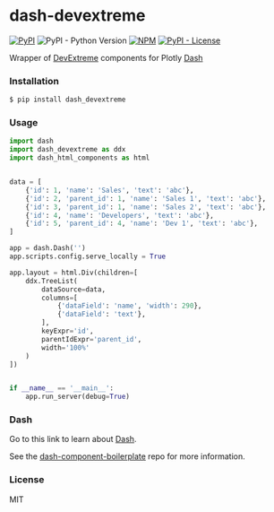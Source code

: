 # dash-devextreme

[![PyPI](https://img.shields.io/pypi/v/dash-devextreme.svg)](https://pypi.org/project/dash-devextreme/)
![PyPI - Python Version](https://img.shields.io/pypi/pyversions/dash_devextreme.svg)
[![NPM](https://img.shields.io/npm/v/dash-devextreme.svg)](https://www.npmjs.com/package/dash-devextreme)
[![PyPI - License](https://img.shields.io/pypi/l/dash-devextreme.svg)](./LICENSE)

Wrapper of [DevExtreme][] components for Plotly [Dash][]


### Installation

```bash
$ pip install dash_devextreme
```

### Usage

```python
import dash
import dash_devextreme as ddx
import dash_html_components as html


data = [
    {'id': 1, 'name': 'Sales', 'text': 'abc'},
    {'id': 2, 'parent_id': 1, 'name': 'Sales 1', 'text': 'abc'},
    {'id': 3, 'parent_id': 1, 'name': 'Sales 2', 'text': 'abc'},
    {'id': 4, 'name': 'Developers', 'text': 'abc'},
    {'id': 5, 'parent_id': 4, 'name': 'Dev 1', 'text': 'abc'},
]

app = dash.Dash('')
app.scripts.config.serve_locally = True

app.layout = html.Div(children=[
    ddx.TreeList(
        dataSource=data,
        columns=[
            {'dataField': 'name', 'width': 290},
            {'dataField': 'text'},
        ],
        keyExpr='id',
        parentIdExpr='parent_id',
        width='100%'
    )
])


if __name__ == '__main__':
    app.run_server(debug=True)
```

### Dash

Go to this link to learn about [Dash][].

See the [dash-component-boilerplate][] repo for more information.

### License

MIT

[DevExtreme]: https://js.devexpress.com/
[Dash]: https://github.com/plotly/dash
[dash-component-boilerplate]: https://github.com/plotly/dash-component-boilerplate
